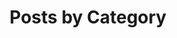 ---
title: "Posts by Category"
layout: categories
permalink: /categories/
author_profile: true
classes: wide
header:
  overlay_color: "#000"
  overlay_filter: "0.5"
  overlay_image: /assets/images/panther.jpg
  teaser: /assets/images/panther.jpg
  actions:
    - label: "📑 by Tags"
      url: "/tags"
    - label: "📜 by Year"
      url: "/posts"
---
